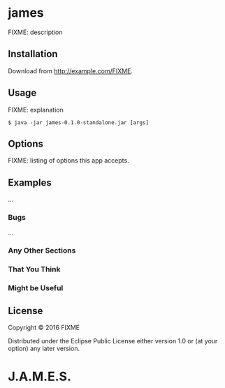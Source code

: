 # james

FIXME: description

## Installation

Download from http://example.com/FIXME.

## Usage

FIXME: explanation

    $ java -jar james-0.1.0-standalone.jar [args]

## Options

FIXME: listing of options this app accepts.

## Examples

...

### Bugs

...

### Any Other Sections
### That You Think
### Might be Useful

## License

Copyright © 2016 FIXME

Distributed under the Eclipse Public License either version 1.0 or (at
your option) any later version.
# J.A.M.E.S. 
